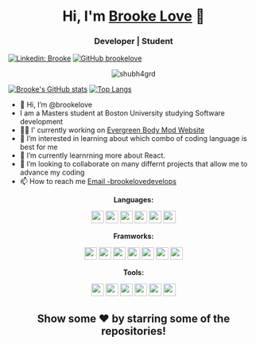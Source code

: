 
  <h1 align="center">Hi, I'm <a href="https://www.brooke-s-love.com/">Brooke Love</a> 👋</h1>
  <h3 align="center"> Developer | Student </h3>

[![Linkedin: Brooke](https://img.shields.io/badge/-Brooke-pink?style=flat-square&logo=Linkedin&logoColor=white&link=https://www.linkedin.com/in/brooke-s-love/)](https://www.linkedin.com/in/brooke-s-love/)
[![GitHub brookelove](https://img.shields.io/github/followers/brookelove?label=follow&style=social)](https://github.com/shubh4grd)

<p align="center"><img src="https://github-profile-trophy.vercel.app/?username=brookelove&theme=nord&row=1&column=7" alt="shubh4grd" /></p>
  
<!--  <div align="center" height="40"> ** My [Portfolio](https://www.brooke-s-love.com/)** </div> -->
 
[![Brooke's GitHub stats](https://github-readme-stats.vercel.app/api?username=brookelove&theme=calm)](https://github.com/anuraghazra/github-readme-stats)
[![Top Langs](https://github-readme-stats.vercel.app/api/top-langs/?username=brookelove&layout=compact&theme=calm)](https://github.com/anuraghazra/github-readme-stats)

- 👋 Hi, I’m @brookelove
- I am a Masters student at Boston University studying Software development
- 🏋️‍♂️ I' currently working on [Evergreen Body Mod Website](https://github.com/brookelove/evergreen-body-mod)
- 👀 I’m interested in learning about which combo of coding language is best for me 
- 🌱 I’m currently learnrning more about React.
- 💞️ I’m looking to collaborate on many differnt projects that allow me to advance my coding
- 📫 How to reach me [Email -brookelovedevelops](brookelovedevelops@outlook.com)


<div align="center">
  
**Languages:**  

<code><img height="25" src="https://img.shields.io/badge/-CSS-1572B6?logo=css3&style=flat"></code>
<code><img height="25" src="https://img.shields.io/badge/-HTML-orange?logo=html5&style=flat"></code>
<code><img height="25" src="https://img.shields.io/badge/-JAVASCRIPT-F7DF1E?logo=javascript&logoColor=black&style=flat"></code>
<code><img height="25" src="https://img.shields.io/badge/-PYTHON-white?logo=python&logoColor=3776AB&style=flat"></code> 
<code><img height="25" src="https://img.shields.io/badge/-MYSQL-4479A1?logo=mysql&logoColor=white&style=flat"></code> 
<code><img height="25" src="https://img.shields.io/badge/-GRAPHQL-E10098?logo=graphql&style=flat"></code> 


**Framworks:** 

 <code><img height="25" src="https://img.shields.io/badge/-EXPRESS.JS-000000?logo=express&logoColor=white&style=flat"></code>
 <code><img height="25" src="https://img.shields.io/badge/-REACTJS-61DAFB?logo=react&logoColor=white&style=flat"></code>
 <code><img height="25" src="https://img.shields.io/badge/-JQUERY-white?logo=jquery&logoColor=0769AD&style=flat"></code>
 <code><img height="25" src="https://img.shields.io/badge/-BOOTSTRAP-7952B3?logo=bootstrap&logoColor=white&style=flat"></code>
 <code><img height="25" src="https://img.shields.io/badge/-SCSS-CC6699?logo=sass&logoColor=white&style=flat"></code>
 <code><img height="25" src="https://img.shields.io/badge/-HANDLEBARS.JS-000000?logo=handlebars.js&logoColor=white&style=flat"></code>
 <code><img height="25" src="https://img.shields.io/badge/-SEQUELIZE-52B0E7?logo=sequelize&logoColor=white&style=flat"></code>

**Tools:** 

<code><img height="25" src="https://img.shields.io/badge/-MONGODB-47A248?logo=mongodb&logoColor=white&style=flat"></code>
<code><img height="25" src="https://img.shields.io/badge/-APOLLO-311C87?logo=apollo-graphql&logoColor=white&style=flat"></code>
<code><img height="25" src="https://img.shields.io/badge/-JEST-C21325?logo=jest&logoColor=white&style=flat"></code>
<code><img height="25" src="https://img.shields.io/badge/-GIT-white?logo=sequelize&logoColor=F05032&style=flat"></code>
<code><img height="25" src="https://img.shields.io/badge/-INSOMNIA-4000BF?logo=INSOMNIA&logoColor=white&style=flat"></code>
<code><img height="25" src="https://img.shields.io/badge/-NODE.JS-339933?logo=node.js&logoColor=white&style=flat"></code>
  
</div>

## <div align="center">Show some ❤️ by starring some of the repositories!</div>

<!---
brookelove/brookelove is a ✨ special ✨ repository because its `README.md` (this file) appears on your GitHub profile.
You can click the Preview link to take a look at your changes.
--->
